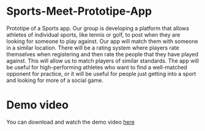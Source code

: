 # Sports-Meet-Prototipe-App
Prototipe of a Sports app.
Our group is developing a platform that allows athletes of individual sports, like tennis or golf, to post when they are looking for someone to play against. Our app will match them with someone in a similar location. There will be a rating system where players rate themselves when registering and then rate the people that they have played against. This will allow us to match players of similar standards. The app will be useful for high-performing athletes who want to find a well-matched opponent for practice, or it will be useful for people just getting into a sport and looking for more of a social game.

# Demo video
You can download and watch the demo video [here](https://github.com/ferranjrr/Sports-Meet-Prototipe-App/blob/main/doc/Software%20Design%201.mp4)
